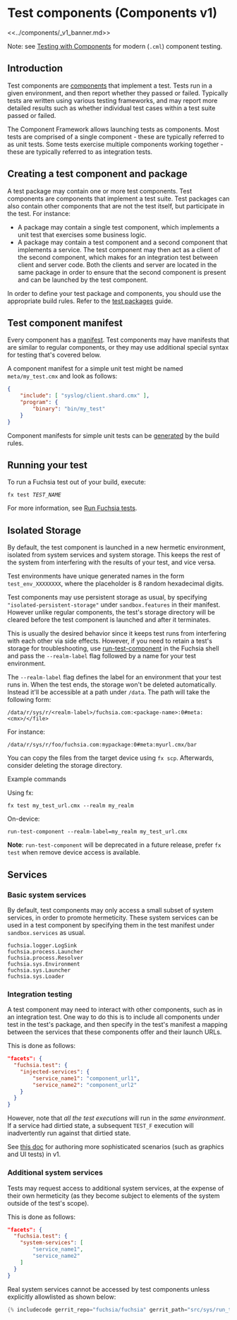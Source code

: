 # Test components (Components v1)

<<../components/_v1_banner.md>>

Note: see [Testing with Components][testing-v2] for modern (`.cml`) component
testing.

## Introduction

Test components are [components][glossary.component] that implement a test.
Tests run in a given environment, and then report whether they passed or failed.
Typically tests are written using various testing frameworks, and may report
more detailed results such as whether individual test cases within a test suite
passed or failed.

The Component Framework allows launching tests as components. Most tests are
comprised of a single component - these are typically referred to as unit tests.
Some tests exercise multiple components working together - these are typically
referred to as integration tests.

## Creating a test component and package

A test package may contain one or more test components.
Test components are components that implement a test suite.
Test packages can also contain other components that are not the test itself,
but participate in the test. For instance:

- A package may contain a single test component, which implements a unit test
  that exercises some business logic.
- A package may contain a test component and a second component that implements
  a service. The test component may then act as a client of the second
  component, which makes for an integration test between client and server code.
  Both the clients and server are located in the same package in order to ensure
  that the second component is present and can be launched by the test
  component.

In order to define your test package and components, you should use the
appropriate build rules. Refer to the [test packages][test-packages] guide.

## Test component manifest

Every component has a [manifest][component-manifest]. Test components may have
manifests that are similar to regular components, or they may use additional
special syntax for testing that's covered below.

A component manifest for a simple unit test might be named `meta/my_test.cmx`
and look as follows:

```json
{
    "include": [ "syslog/client.shard.cmx" ],
    "program": {
        "binary": "bin/my_test"
    }
}
```

Component manifests for simple unit tests can be [generated][unit-tests]
by the build rules.

## Running your test

To run a Fuchsia test out of your build, execute:

<pre class="prettyprint">
<code class="devsite-terminal">fx test <var>TEST_NAME</var></code>
</pre>

For more information, see [Run Fuchsia tests][executing-tests].

## Isolated Storage

By default, the test component is launched in a new hermetic environment,
isolated from system services and system storage. This keeps the rest of the
system from interfering with the results of your test, and vice versa.

Test environments have unique generated names in the form `test_env_XXXXXXXX`,
where the placeholder is 8 random hexadecimal digits.

Test components may use persistent storage as usual, by specifying
`"isolated-persistent-storage"` under `sandbox.features` in their manifest.
However unlike regular components, the test's storage directory will be cleared
before the test component is launched and after it terminates.

This is usually the desired behavior since it keeps test runs from interfering
with each other via side effects. However, if you need to retain a test's
storage for troubleshooting, use [run-test-component][run-test-component] in the
Fuchsia shell and pass the `--realm-label` flag followed by a name for your test
environment.

The `--realm-label` flag defines the label for an environment that your test
runs in. When the test ends, the storage won't be deleted automatically.
Instead it'll be accessible at a path under `/data`. The path will take the
following form:

```
/data/r/sys/r/<realm-label>/fuchsia.com:<package-name>:0#meta:<cmx>/</file>
```

For instance:
```
/data/r/sys/r/foo/fuchsia.com:mypackage:0#meta:myurl.cmx/bar
```

You can copy the files from the target device using `fx scp`. Afterwards,
consider deleting the storage directory.

Example commands

Using fx:

```posix-terminal
fx test my_test_url.cmx --realm my_realm
```

On-device:

```posix-terminal
run-test-component --realm-label=my_realm my_test_url.cmx

```

**Note**: `run-test-component` will be deprecated in a future release, prefer
`fx test` when remove device access is available.

## Services

### Basic system services

By default, test components may only access a small subset of system services,
in order to promote hermeticity. These system services can be used in a test
component by specifying them in the test manifest under `sandbox.services` as
usual.

```
fuchsia.logger.LogSink
fuchsia.process.Launcher
fuchsia.process.Resolver
fuchsia.sys.Environment
fuchsia.sys.Launcher
fuchsia.sys.Loader
```

### Integration testing

A test component may need to interact with other components, such as in an
integration test. One way to do this is to include all components under test in
the test's package, and then specify in the test's manifest a mapping between
the services that these components offer and their launch URLs.

This is done as follows:

```json
"facets": {
  "fuchsia.test": {
    "injected-services": {
        "service_name1": "component_url1",
        "service_name2": "component_url2"
    }
  }
}
```

However, note that *all the test executions* will run in the *same environment*.
If a service had dirtied state, a subsequent `TEST_F` execution will
inadvertently run against that dirtied state.

See [this doc](/src/ui/tests/README.md) for authoring more sophisticated
scenarios (such as graphics and UI tests) in v1.

### Additional system services

Tests may request access to additional system services, at the expense of their
own hermeticity (as they become subject to elements of the system outside of the
test's scope).

This is done as follows:

```json
"facets": {
  "fuchsia.test": {
    "system-services": [
        "service_name1",
        "service_name2"
    ]
  }
}
```

Real system services cannot be accessed by test components unless explicitly
allowlisted as shown below:

```cpp
{% includecode gerrit_repo="fuchsia/fuchsia" gerrit_path="src/sys/run_test_component/test_metadata.cc" region_tag="allowed_system_services" adjust_indentation="auto" %}
```

[glossary.component]: /glossary/README.md#component
[component-manifest]: /concepts/components/v1/component_manifests.md
[executing-tests]: /development/testing/run_fuchsia_tests.md
[run-test-component]: /development/testing/run_fuchsia_tests.md
[test-packages]: /development/components/build.md#test-packages
[testing-v2]: /development/testing/components/README.md
[unit-tests]: /development/components/build.md#unit-tests
